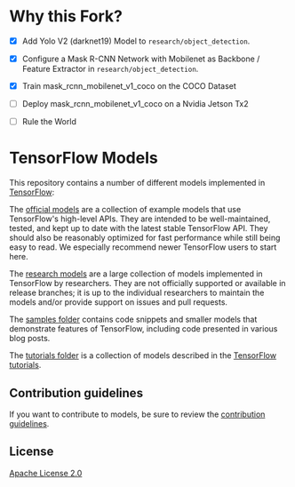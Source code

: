 # Why this Fork?
- [X] Add Yolo V2 (darknet19) Model to `research/object_detection`.
- [X] Configure a Mask R-CNN Network with Mobilenet as Backbone / Feature Extractor in `research/object_detection`.
- [X] Train mask_rcnn_mobilenet_v1_coco on the COCO Dataset
- [ ] Deploy mask_rcnn_mobilenet_v1_coco on a Nvidia Jetson Tx2
- [ ] Rule the World


# TensorFlow Models

This repository contains a number of different models implemented in [TensorFlow](https://www.tensorflow.org):

The [official models](official) are a collection of example models that use TensorFlow's high-level APIs. They are intended to be well-maintained, tested, and kept up to date with the latest stable TensorFlow API. They should also be reasonably optimized for fast performance while still being easy to read. We especially recommend newer TensorFlow users to start here.

The [research models](https://github.com/tensorflow/models/tree/master/research) are a large collection of models implemented in TensorFlow by researchers. They are not officially supported or available in release branches; it is up to the individual researchers to maintain the models and/or provide support on issues and pull requests.

The [samples folder](samples) contains code snippets and smaller models that demonstrate features of TensorFlow, including code presented in various blog posts.

The [tutorials folder](tutorials) is a collection of models described in the [TensorFlow tutorials](https://www.tensorflow.org/tutorials/).

## Contribution guidelines

If you want to contribute to models, be sure to review the [contribution guidelines](CONTRIBUTING.md).

## License

[Apache License 2.0](LICENSE)
